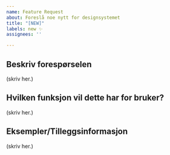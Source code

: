 ```yaml
---
name: Feature Request
about: Foreslå noe nytt for designsystemet
title: "[NEW]"
labels: new ✨
assignees: ''

---
```


## Beskriv forespørselen
(skriv her.)

## Hvilken funksjon vil dette har for bruker?

(skriv her.)

## Eksempler/Tilleggsinformasjon 
<!--
Del gjerne eksempel av lignende løsninger som er i bruk idag, URL/Screenshots etc. 
Link gjerne til relaterte issues her også.
-->

(skriv her.)
